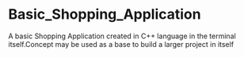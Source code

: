 # Basic_Shopping_Application
A basic Shopping Application created in C++ language in the terminal itself.Concept may be used as a base to build a larger project in itself
